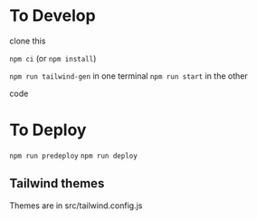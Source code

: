 # To Develop

clone this

`npm ci` (or `npm install`)

`npm run tailwind-gen` in one terminal
`npm run start` in the other

code

# To Deploy

`npm run predeploy`
`npm run deploy`

## Tailwind themes

Themes are in src/tailwind.config.js